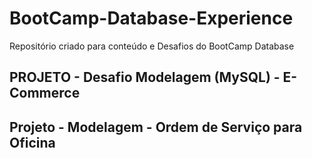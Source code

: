 # BootCamp-Database-Experience
Repositório criado para conteúdo e Desafios do BootCamp Database 

## PROJETO - Desafio Modelagem (MySQL) - E-Commerce

## Projeto - Modelagem - Ordem de Serviço para Oficina 

